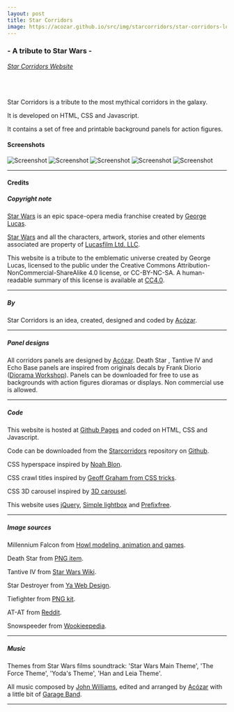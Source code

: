 ```yaml
---
layout: post
title: Star Corridors
image: https://acozar.github.io/src/img/starcorridors/star-corridors-logo.png
---
```


<div class="ktr-landing-first">
	<h3>- A tribute to Star Wars -</h3>
	<em><a href="https://starcorridors.github.io/" title="View Star Corridors website"> Star Corridors Website </a></em><br class="mobile">
	<br><br><br>
	<p>Star Corridors is a tribute to the most mythical corridors in the galaxy. </p>
	<p>It is developed on HTML, CSS and Javascript.</p>
	<p>It contains a set of free and printable background panels for action figures.</p>
	<h4>Screenshots</h4>
	<img src="https://acozar.github.io/src/img/starcorridors/star-corridors-screenshots1.png" alt="Screenshot">
	<img src="https://acozar.github.io/src/img/starcorridors/star-corridors-screenshots2.png" alt="Screenshot">
	<img src="https://acozar.github.io/src/img/starcorridors/star-corridors-screenshots3.png" alt="Screenshot">
	<img src="https://acozar.github.io/src/img/starcorridors/star-corridors-screenshots4.png" alt="Screenshot">
	<img src="https://acozar.github.io/src/img/starcorridors/star-corridors-screenshots5.png" alt="Screenshot">
	<hr>
	<h4>Credits</h4>
	<h5>Copyright note</h5>
	<p><a href="https://www.starwars.com" title="Star Wars Official website">Star Wars</a> is an epic space-opera media franchise created by <a href="https://en.wikipedia.org/wiki/George_Lucas" title="George Lucas at Wikipedia">George Lucas</a>. </p>
	<p><a href="https://en.wikipedia.org/wiki/Star_Wars" title="Star Wars at Wikipedia">Star Wars</a> and all the characters, artwork, stories and other elements associated are property of <a href="https://www.lucasfilm.com" title="Lucasfilm official website">Lucasfilm Ltd. LLC</a>.</p>
	<p>This website is a tribute to the emblematic universe created by George Lucas, licensed to the public under the Creative Commons Attribution-NonCommercial-ShareAlike 4.0 license, or CC-BY-NC-SA. A human-readable summary of this license is available at <a href="https://creativecommons.org/licenses/by-nc-sa/4.0/" title="Creative Commons License 4.0">CC4.0</a>.</p>
	<hr>
	<h5>By</h5>
	<p>Star Corridors is an idea, created, designed and coded by <a href="http://acozar.github.io" title="Acózar's webite">Acózar</a>.</p>
	<hr>
	<h5>Panel designs</h5>
	<p>All corridors panels are designed by <a href="http://acozar.github.io" title="Acózar's webite">Acózar</a>. Death Star , Tantive IV and Echo Base panels are inspired from originals decals by Frank Diorio (<a href="https://dioramaworkshop.com" title="Diorama Workshop">Diorama Workshop</a>). Panels can be downloaded for free to use as backgrounds with action figures dioramas or displays. Non commercial use is allowed.</p>
	<hr>
	<h5>Code</h5>
	<p>This website is hosted at <a href="https://pages.github.com" title="Github Pages">Github Pages</a> and coded on HTML, CSS and Javascript.</p>
	<p>Code can be downloaded from the <a href="https://github.com/starcorridors/starcorridors.github.io" title="Star corridors Repository">Starcorridors</a> repository on <a href="https://github.com/" title="Github">Github</a>.</p>
	<p>CSS hyperspace inspired by <a href="https://codepen.io/noahblon/pen/GKflw" title="CSS hyperspace">Noah Blon</a>.</p>
	<p>CSS crawl titles inspired by <a href="https://css-tricks.com/snippets/css/star-wars-crawl-text/" title="CSS crawl titles">Geoff Graham from CSS tricks</a>.</p>
	<p>CSS 3D carousel inspired by <a href="http://paio-co-kr.github.io/carousel-3d/" title="3D carousel">3D carousel</a>.</p>
	<p>This website uses <a href="https://jquery.com" title="jQuery">jQuery</a>, <a href="https://simplelightbox.com" title="Simple lightbox by André Rinas">Simple lightbox</a> and <a href="https://leaverou.github.io/prefixfree/" title="Prefixfree">Prefixfree</a>. </p>
	<hr>
	<h5>Image sources</h5>
	<p>Millennium Falcon from <a href="https://howlmodelinganimationandgames.wordpress.com/2015/08/24/millennium-falcon-now-textured/" title="Howl modeling, animation and games">Howl modeling, animation and games</a>.</p>
	<p>Death Star from <a href="https://www.pngitem.com/middle/xmTJTJ_death-star-star-wars-death-star-hd-png/" title="PNG item">PNG item</a>.</p>
	<p>Tantive IV from <a href="https://starwars.fandom.com/es/wiki/Corbeta_CR90" title="Star Wars Wiki">Star Wars Wiki</a>.</p>
	<p>Star Destroyer from <a href="https://ya-webdesign.com/image/star-destroyer-png/852614.html" title="Ya Web Design">Ya Web Design</a>.</p>
	<p>Tiefighter from <a href="https://www.pngkit.com/bigpic/u2q8a9u2i1o0t4q8/" title="PNG kit">PNG kit</a>.</p>
	<p>AT-AT from <a href="https://www.reddit.com/r/cutouts/comments/3rldie/atat_cutout/" title="Reddit">Reddit</a>.</p>
	<p>Snowspeeder from <a href="https://starwars.fandom.com/wiki/T-47_airspeeder/Legends" title="Wookieepedia">Wookieepedia</a>.</p>
	<hr>
	<h5>Music</h5>
	<p>Themes from Star Wars films soundtrack: 'Star Wars Main Theme', 'The Force Theme', 'Yoda's Theme', 'Han and Leia Theme'.</p>
	<p>All music composed by <a href="https://en.wikipedia.org/wiki/John_Williams" title="John Williams at Wikipedia">John Williams</a>, edited and arranged by <a href="http://acozar.github.io" title="Acózar's webite">Acózar</a> with a little bit of <a href="https://www.apple.com/es/mac/garageband/" title="Garage Band App">Garage Band</a>.</p>
	<hr>
</div>